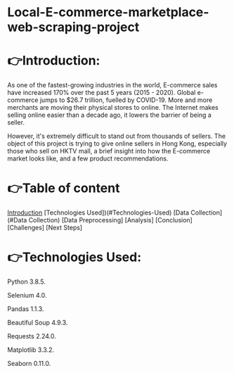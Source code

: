 # Local-E-commerce-marketplace-web-scraping-project

# :point_right:Introduction:

As one of the fastest-growing industries in the world, E-commerce sales have increased 170% over the past 5 years (2015 - 2020). Global e-commerce jumps to $26.7 trillion, fuelled by COVID-19. More and more merchants are moving their physical stores to online. The Internet makes selling online easier than a decade ago, it lowers the barrier of being a seller.

However, it's extremely difficult to stand out from thousands of sellers. The object of this project is trying to give online sellers in Hong Kong, especially those who sell on HKTV mall, a brief insight into how the E-commerce market looks like, and a few product recommendations.

# :point_right:Table of content

[Introduction](#Introduction)
[Technologies Used])(#Technologies-Used)
[Data Collection](#Data Collection)
[Data Preprocessing]
[Analysis]
[Conclusion]
[Challenges]
[Next Steps]

# :point_right:Technologies Used:

Python 3.8.5. 

Selenium 4.0. 

Pandas 1.1.3. 

Beautiful Soup 4.9.3. 

Requests 2.24.0. 

Matplotlib 3.3.2. 

Seaborn 0.11.0. 

